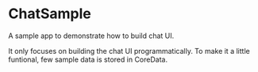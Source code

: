 # ChatSample
A sample app to demonstrate how to build chat UI. 

It only focuses on building the chat UI programmatically. To make it a little funtional, few sample data is stored in CoreData.
